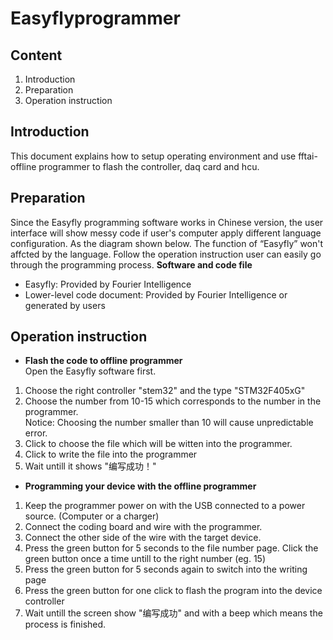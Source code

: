 # Easyflyprogrammer

## Content
1. Introduction
2. Preparation
3. Operation instruction

## Introduction 

This document explains how to setup operating environment and use fftai-offline programmer to flash the controller, daq card and hcu.

## Preparation

Since the Easyfly programming software works in Chinese version, the user interface will show messy code if user's computer apply different language configuration. As the diagram shown below. The function of “Easyfly” won't affcted by the language. Follow the operation instruction user can easily go through the programming process.
**Software and code file**
- Easyfly: Provided by Fourier Intelligence
- Lower-level code document: Provided by Fourier Intelligence or generated by users

## Operation instruction
-  **Flash the code to offline programmer**  
   Open the Easyfly software first.

1) Choose the right controller "stem32" and the type "STM32F405xG"
2) Choose the number from 10-15 which corresponds to the number in the programmer.   
   Notice: Choosing the number smaller than 10 will cause unpredictable error.
3) Click to choose the file which will be witten into the programmer.
4) Click to write the file into the programmer
5) Wait untill it shows "编写成功！"

- **Programming your device with the offline programmer**

1. Keep the programmer power on with the USB connected to a power source. (Computer or a charger)
2. Connect the coding board and wire with the programmer.
3. Connect the other side of the wire with the target device.
4. Press the green button for 5 seconds to the file number page. Click the green button once a time untill to the right number (eg. 15)  
5. Press the green button for 5 seconds again to switch into the writing page
6. Press the green button for one click to flash the program into the device controller
7. Wait untill the screen show "编写成功" and with a beep which means the process is finished.



